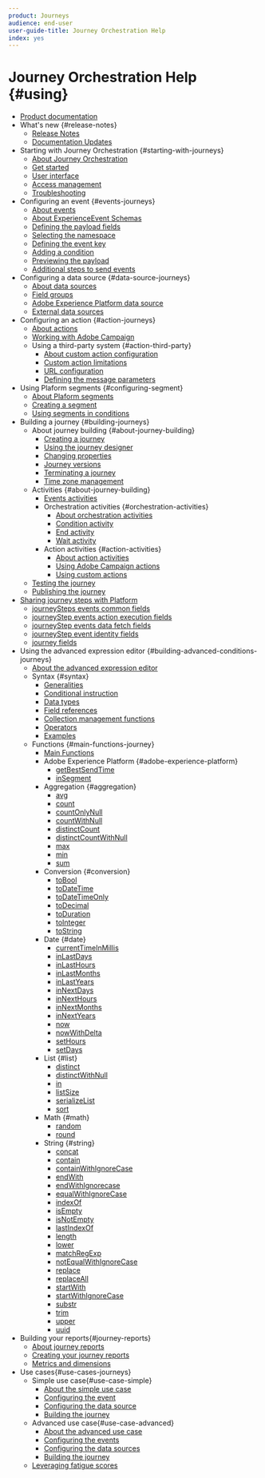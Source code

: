```yaml
---
product: Journeys
audience: end-user
user-guide-title: Journey Orchestration Help
index: yes
---
```


# Journey Orchestration Help {#using}

+ [Product documentation](journey-orchestration-home.md)
+ What's new {#release-notes}
  + [Release Notes](using/release-notes/release-notes.md)
  + [Documentation Updates](using/release-notes/documentation-updates.md)
+ Starting with Journey Orchestration {#starting-with-journeys}
  + [About Journey Orchestration](using/about/about-journey-orchestration.md)
  + [Get started](using/about/get-started.md)
  + [User interface](using/about/user-interface.md)
  + [Access management](using/about/access-management.md)
  + [Troubleshooting](using/about/troubleshooting.md)
+ Configuring an event {#events-journeys}
  + [About events](using/event/about-events.md)
  + [About ExperienceEvent Schemas](using/event/experience-event-schema.md)
  + [Defining the payload fields](using/event/defining-the-payload-fields.md)
  + [Selecting the namespace](using/event/selecting-the-namespace.md)
  + [Defining the event key](using/event/defining-the-event-key.md)
  + [Adding a condition](using/event/adding-a-condition.md)
  + [Previewing the payload](using/event/previewing-the-payload.md)
  + [Additional steps to send events](using/event/additional-steps-to-send-events-to-journey-orchestration.md)
+ Configuring a data source {#data-source-journeys}
  + [About data sources](using/datasource/about-data-sources.md)
  + [Field groups](using/datasource/field-groups.md)
  + [Adobe Experience Platform data source](using/datasource/adobe-experience-platform-data-source.md)
  + [External data sources](using/datasource/external-data-sources.md)
+ Configuring an action {#action-journeys}
  + [About actions](using/action/action.md)
  + [Working with Adobe Campaign](using/action/working-with-adobe-campaign.md)
  + Using a third-party system {#action-third-party}
    + [About custom action configuration](using/action/about-custom-action-configuration.md)
    + [Custom action limitations](using/action/custom-action-limitations.md)
    + [URL configuration](using/action/url-configuration.md)
    + [Defining the message parameters](using/action/defining-the-message-parameters.md)
+ Using Plaform segments {#configuring-segment}
  + [About Plaform segments](using/action/about-segments.md)
  + [Creating a segment](using/action/about-segments.md)
  + [Using segments in conditions](using/action/using-a-segment.md)
+ Building a journey {#building-journeys}
  + About journey building {#about-journey-building}
    + [Creating a journey](using/building-journeys/journey.md)
    + [Using the journey designer](using/building-journeys/using-the-journey-designer.md)
    + [Changing properties](using/building-journeys/changing-properties.md)
    + [Journey versions](using/building-journeys/journey-versions.md)
    + [Terminating a journey](using/building-journeys/terminating-a-journey.md)
    + [Time zone management](using/building-journeys/timezone-management.md)
  + Activities {#about-journey-building}
    + [Events activities](using/building-journeys/event-activities.md)
    + Orchestration activities {#orchestration-activities}
      + [About orchestration activities](using/building-journeys/about-orchestration-activities.md)
      + [Condition activity](using/building-journeys/condition-activity.md)
      + [End activity](using/building-journeys/end-activity.md)
      + [Wait activity](using/building-journeys/wait-activity.md)
    + Action activities {#action-activities}
      + [About action activities](using/building-journeys/about-action-activities.md)
      + [Using Adobe Campaign actions](using/building-journeys/using-adobe-campaign-actions.md)
      + [Using custom actions](using/building-journeys/using-custom-actions.md)
  + [Testing the journey](using/building-journeys/testing-the-journey.md)
  + [Publishing the journey](using/building-journeys/publishing-the-journey.md)
+ [Sharing journey steps with Platform](using/building-journeys/sharing-journey-steps-with-Platform.md)
  + [journeySteps events common fields](using/building-journeys/sharing-common-fields.md)
  + [journeyStep events action execution fields](using/building-journeys/sharing-execution-fields.md)
  + [journeyStep events data fetch fields](using/building-journeys/sharing-fetch-fields.md)
  + [journeyStep event identity fields](using/building-journeys/sharing-identity-fields.md)
  + [journey fields](using/building-journeys/sharing-journey-fields.md)
+ Using the advanced expression editor {#building-advanced-conditions-journeys}
  + [About the advanced expression editor](using/expression/expressionadvanced.md)
  + Syntax {#syntax}
      + [Generalities](using/expression/generalities.md)
      + [Conditional instruction](using/expression/conditional-instruction.md)
      + [Data types](using/expression/data-types.md)
      + [Field references](using/expression/field-references.md)
      + [Collection management functions](using/expression/collection-management-functions.md)
      + [Operators](using/expression/operators.md)
      + [Examples](using/expression/advanced-editor-use-cases.md)
  + Functions {#main-functions-journey}
    + [Main Functions](using/expression/functions.md)
    + Adobe Experience Platform {#adobe-experience-platform}
      + [getBestSendTime](using/functions/functiongetbestsendtime.md)
      + [inSegment](using/functions/functioninsegment.md)
    + Aggregation {#aggregation}
      + [avg](using/functions/functionavg.md)
      + [count](using/functions/functioncount.md)
      + [countOnlyNull](using/functions/functioncountonlynull.md)
      + [countWithNull](using/functions/functioncountwithnull.md)
      + [distinctCount](using/functions/functiondistinctcount.md)
      + [distinctCountWithNull](using/functions/functiondistinctcountwithnull.md)
      + [max](using/functions/functionmax.md)
      + [min](using/functions/functionmin.md)
      + [sum](using/functions/functionsum.md)
    + Conversion {#conversion}
      + [toBool](using/functions/functiontobool.md)
      + [toDateTime](using/functions/functiontodatetime.md)
      + [toDateTimeOnly](using/functions/functiontodatetimeonly.md)
      + [toDecimal](using/functions/functiontodecimal.md)
      + [toDuration](using/functions/functiontoduration.md)
      + [toInteger](using/functions/functiontointeger.md)
      + [toString](using/functions/functiontostring.md)
    + Date {#date}
      + [currentTime​InMillis](using/functions/functioncurrenttimeinmillis.md)
      + [inLastDays](using/functions/functioninlastdays.md)
      + [inLastHours](using/functions/functioninlasthours.md)
      + [inLastMonths](using/functions/functioninlastmonths.md)
      + [inLastYears](using/functions/functioninlastyears.md)
      + [inNextDays](using/functions/functioninnextdays.md)
      + [inNextHours](using/functions/functioninnexthours.md)
      + [inNextMonths](using/functions/functioninnextmonths.md)
      + [inNextYears](using/functions/functioninnextyears.md)
      + [now](using/functions/functionnow.md)
      + [nowWithDelta](using/functions/functionnowwithdelta.md)
      + [setHours](using/functions/functionsethours.md)
      + [setDays](using/functions/functionsetdays.md)
    + List {#list}
      + [distinct](using/functions/functiondistinct.md)
      + [distinctWithNull](using/functions/functiondistinctwithnull.md)
      + [in](using/functions/functionin.md)
      + [listSize](using/functions/functionlistsize.md)
      + [serializeList](using/functions/functionserializelist.md)
      + [sort](using/functions/functionsort.md)
    + Math {#math}
      + [random](using/functions/functionrandom.md)
      + [round](using/functions/functionround.md)
    + String {#string}
      + [concat](using/functions/functionconcat.md)
      + [contain](using/functions/functioncontain.md)
      + [containWithIgnoreCase](using/functions/functioncontainwithignorecase.md)
      + [endWith](using/functions/functionendwith.md)
      + [endWithIgnorecase](using/functions/functionendwithignorecase.md)
      + [equalWithIgnoreCase](using/functions/functionequalignorecase.md)
      + [indexOf](using/functions/functionindexof.md)
      + [isEmpty](using/functions/functionisempty.md)
      + [isNotEmpty](using/functions/functionisnotempty.md)
      + [lastIndexOf](using/functions/functionlastindexof.md)
      + [length](using/functions/functionlength.md)
      + [lower](using/functions/functionlower.md)
      + [matchRegExp](using/functions/functionmatchregexp.md)
      + [notEqualWithIgnoreCase](using/functions/functionnotequalignorecase.md)
      + [replace](using/functions/functionreplace.md)
      + [replaceAll](using/functions/functionreplaceall.md)
      + [startWith](using/functions/functionstartwith.md)
      + [startWithIgnoreCase](using/functions/functionstartwithignorecase.md)
      + [substr](using/functions/functionsubstr.md)
      + [trim](using/functions/functiontrim.md)
      + [upper](using/functions/functionupper.md)
      + [uuid](using/functions/functionuuid.md)
+ Building your reports{#journey-reports}
  + [About journey reports](using/reporting/about-journey-reports.md)
  + [Creating your journey reports](using/reporting/creating-your-journey-reports.md)
  + [Metrics and dimensions](using/reporting/metrics-and-dimensions.md)
+ Use cases{#use-cases-journeys}
  + Simple use case{#use-case-simple}
    + [About the simple use case](using/usecase/about-the-simple-use-case.md)
    + [Configuring the event](using/usecase/configuring-the-event.md)
    + [Configuring the data source](using/usecase/configuring-the-data-source.md)
    + [Building the journey](using/usecase/simple-uc-building-the-journey.md)
  + Advanced use case{#use-case-advanced}
    + [About the advanced use case](using/usecase/about-the-advanced-use-case.md)
    + [Configuring the events](using/usecase/configuring-the-events.md)
    + [Configuring the data sources](using/usecase/configuring-the-data-sources.md)
    + [Building the journey](using/usecase/building-the-journey.md)
  + [Leveraging fatigue scores](using/usecase/leveraging-fatigue-scores.md)
  